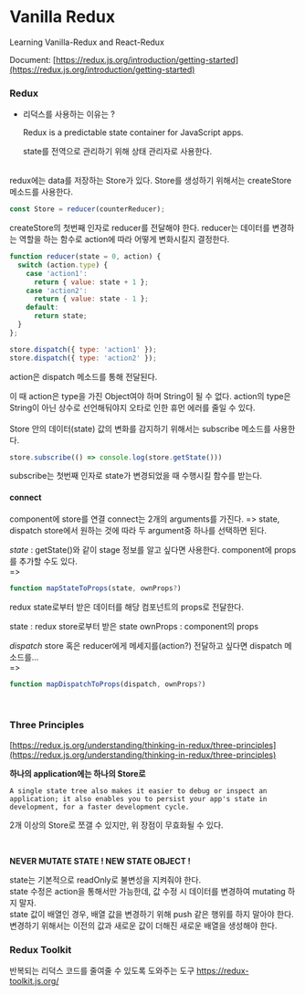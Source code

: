 # Vanilla Redux

Learning Vanilla-Redux and React-Redux

Document: [https://redux.js.org/introduction/getting-started](https://redux.js.org/introduction/getting-started)

### Redux

- 리덕스를 사용하는 이유는 ?

    Redux is a predictable state container for JavaScript apps.

    state를 전역으로 관리하기 위해 상태 관리자로 사용한다.

<br> 
redux에는 data를 저장하는 Store가 있다.
Store를 생성하기 위해서는 createStore 메소드를 사용한다.

```jsx
const Store = reducer(counterReducer);
```

createStore의 첫번째 인자로 reducer를 전달해야 한다.
reducer는 데이터를 변경하는 역할을 하는 함수로 action에 따라 어떻게 변화시킬지 결정한다.

```jsx
function reducer(state = 0, action) {
  switch (action.type) {
    case 'action1':
      return { value: state + 1 };
    case 'action2':
      return { value: state - 1 };
    default:
      return state;
  }
};

store.dispatch({ type: 'action1' });
store.dispatch({ type: 'action2' });
```

action은 dispatch 메소드를 통해 전달된다.

이 때 action은 type을 가진 Object여야 하며 String이 될 수 없다.
action의 type은 String이 아닌 상수로 선언해둬야지 오타로 인한 휴먼 에러를 줄일 수 있다.
<br> 
<br> 
Store 안의 데이터(state) 값의 변화를 감지하기 위해서는 subscribe 메소드를 사용한다.

```jsx
store.subscribe(() => console.log(store.getState()))
```

subscribe는 첫번째 인자로 state가 변경되었을 때 수행시킬 함수를 받는다.


#### connect
component에 store를 연결
connect는 2개의 arguments를 가진다. => state, dispatch
store에서 원하는 것에 따라 두 argument중 하나를 선택하면 된다. 

*state* : getState()와 같이 stage 정보를 알고 싶다면 사용한다. component에 props를 추가할 수도 있다.  <br>
=> 

```jsx
function mapStateToProps(state, ownProps?)
```
redux state로부터 받은 데이터를 해당 컴포넌트의 props로 전달한다. 

state : redux store로부터 받은 state
ownProps : component의 props

*dispatch*
store 혹은 reducer에게 메세지를(action?) 전달하고 싶다면 dispatch 메소드를... <br>
=> 
```jsx
function mapDispatchToProps(dispatch, ownProps?)
```

<br>

### Three Principles

[https://redux.js.org/understanding/thinking-in-redux/three-principles](https://redux.js.org/understanding/thinking-in-redux/three-principles)

**하나의 application에는 하나의 Store로**

``` A single state tree also makes it easier to debug or inspect an application; it also enables you to persist your app's state in development, for a faster development cycle. ```

2개 이상의 Store로 쪼갤 수 있지만, 위 장점이 무효화될 수 있다.

<br> 


**NEVER MUTATE STATE  ! NEW STATE OBJECT !**

state는 기본적으로 readOnly로 불변성을 지켜줘야 한다. <br>
state 수정은 action을 통해서만 가능한데, 값 수정 시 데이터를 변경하여 mutating 하지 말자. <br>
state 값이 배열인 경우, 배열 값을 변경하기 위해 push 같은 행위를 하지 말아야 한다. 변경하기 위해서는 이전의 값과 새로운 값이 더해진 새로운 배열을 생성해야 한다.


### Redux Toolkit
반복되는 리덕스 코드를 줄여줄 수 있도록 도와주는 도구
https://redux-toolkit.js.org/